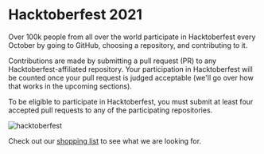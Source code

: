 # Hacktoberfest 2021

Over 100k people from all over the world participate in Hacktoberfest every October by going to GitHub, choosing a repository, and contributing to it.

Contributions are made by submitting a pull request (PR) to any Hacktoberfest-affiliated repository. Your participation in Hacktoberfest will be counted once your pull request is judged acceptable (we'll go over how that works in the upcoming sections).

To be eligible to participate in Hacktoberfest, you must submit at least four accepted pull requests to any of the participating repositories.

![hacktoberfest](/scode/images/hacktoberfest.png)

Check out our [shopping list](shopping-list.md) to see what we are looking for.
